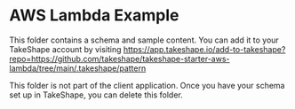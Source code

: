 # AWS Lambda Example

This folder contains a schema and sample content. You can add it to your TakeShape account by visiting https://app.takeshape.io/add-to-takeshape?repo=https://github.com/takeshape/takeshape-starter-aws-lambda/tree/main/.takeshape/pattern

This folder is not part of the client application. Once you have your schema set up in TakeShape, you can delete this folder.
